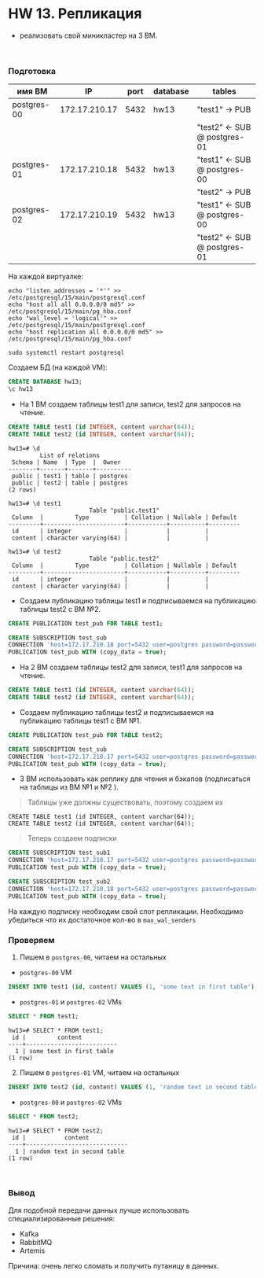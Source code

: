 # HW 13. Репликация
- реализовать свой миникластер на 3 ВМ. 
<br>
 
### Подготовка


| имя ВМ      | IP            | port | database | tables                       |
|-------------|---------------|------|----------|------------------------------|
| postgres-00 | 172.17.210.17 | 5432 | hw13     | "test1" -> PUB               |
|             |               |      |          | "test2" <- SUB @ postgres-01 |
| postgres-01 | 172.17.210.18 | 5432 | hw13     | "test1" <- SUB @ postgres-00 |
|             |               |      |          | "test2" -> PUB               |
| postgres-02 | 172.17.210.19 | 5432 | hw13     | "test1" <- SUB @ postgres-00 |
|             |               |      |          | "test2" <- SUB @ postgres-01 |

На каждой виртуалке:
```commandline
echo "listen_addresses = '*'" >> /etc/postgresql/15/main/postgresql.conf
echo "host all all 0.0.0.0/0 md5" >> /etc/postgresql/15/main/pg_hba.conf
echo "wal_level = 'logical'" >> /etc/postgresql/15/main/postgresql.conf
echo "host replication all 0.0.0.0/0 md5" >> /etc/postgresql/15/main/pg_hba.conf

sudo systemctl restart postgresql
```
Создаем БД (на каждой VM):
```sql
CREATE DATABASE hw13;
\c hw13
```

 - На 1 ВМ создаем таблицы test1 для записи, test2 для запросов на чтение.
```sql
CREATE TABLE test1 (id INTEGER, content varchar(64));
CREATE TABLE test2 (id INTEGER, content varchar(64));
```
```commandline
hw13=# \d
         List of relations
 Schema | Name  | Type  |  Owner   
--------+-------+-------+----------
 public | test1 | table | postgres
 public | test2 | table | postgres
(2 rows)

hw13=# \d test1
                       Table "public.test1"
 Column  |         Type          | Collation | Nullable | Default 
---------+-----------------------+-----------+----------+---------
 id      | integer               |           |          | 
 content | character varying(64) |           |          | 

hw13=# \d test2
                       Table "public.test2"
 Column  |         Type          | Collation | Nullable | Default 
---------+-----------------------+-----------+----------+---------
 id      | integer               |           |          | 
 content | character varying(64) |           |          | 
```

 - Создаем публикацию таблицы test1 и подписываемся на публикацию таблицы test2 с ВМ №2.
```sql
CREATE PUBLICATION test_pub FOR TABLE test1;

CREATE SUBSCRIPTION test_sub
CONNECTION 'host=172.17.210.18 port=5432 user=postgres password=password dbname=hw13'
PUBLICATION test_pub WITH (copy_data = true);
```

 - На 2 ВМ создаем таблицы test2 для записи, test1 для запросов на чтение.
```sql
CREATE TABLE test1 (id INTEGER, content varchar(64));
CREATE TABLE test2 (id INTEGER, content varchar(64));
```

 - Создаем публикацию таблицы test2 и подписываемся на публикацию таблицы test1 с ВМ №1.
```sql
CREATE PUBLICATION test_pub FOR TABLE test2;

CREATE SUBSCRIPTION test_sub
CONNECTION 'host=172.17.210.17 port=5432 user=postgres password=password dbname=hw13'
PUBLICATION test_pub WITH (copy_data = true);
```

 - 3 ВМ использовать как реплику для чтения и бэкапов (подписаться на таблицы из ВМ №1 и №2 ).
> Таблицы уже должны существовать, поэтому создаем их
```
CREATE TABLE test1 (id INTEGER, content varchar(64));
CREATE TABLE test2 (id INTEGER, content varchar(64));
```
> Теперь создаем подписки
```sql
CREATE SUBSCRIPTION test_sub1
CONNECTION 'host=172.17.210.17 port=5432 user=postgres password=password dbname=hw13'
PUBLICATION test_pub WITH (copy_data = true);

CREATE SUBSCRIPTION test_sub2
CONNECTION 'host=172.17.210.18 port=5432 user=postgres password=password dbname=hw13'
PUBLICATION test_pub WITH (copy_data = true);
```
На каждую подписку необходим свой слот репликации. Необходимо убедиться что их достаточное кол-во в `max_wal_senders`

### Проверяем

1. Пишем в `postgres-00`, читаем на остальных

 - `postgres-00` VM
```sql
INSERT INTO test1 (id, content) VALUES (1, 'some text in first table');
```

 - `postgres-01` и `postgres-02` VMs
```sql
SELECT * FROM test1;
```
```commandline
hw13=# SELECT * FROM test1;
 id |         content          
----+--------------------------
  1 | some text in first table
(1 row)
```
2. Пишем в `postgres-01` VM, читаем на остальных

```sql
INSERT INTO test2 (id, content) VALUES (1, 'random text in second table');
```

 - `postgres-00` и `postgres-02` VMs
```sql
SELECT * FROM test2;
```
```commandline
hw13=# SELECT * FROM test2;
 id |           content           
----+-----------------------------
  1 | random text in second table
(1 row)
```

<br>

### Вывод

Для подобной передачи данных лучше использовать специализированные решения:
 - Kafka
 - RabbitMQ
 - Artemis

Причина: очень легко сломать и получить путаницу в данных.